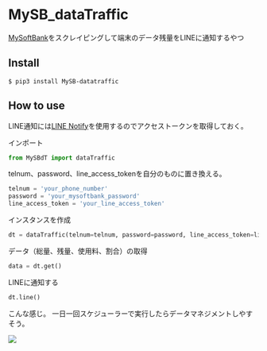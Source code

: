 # MySB_dataTraffic
[MySoftBank](https://www.softbank.jp/mysoftbank/)をスクレイピングして端末のデータ残量をLINEに通知するやつ
## Install
```
$ pip3 install MySB-datatraffic
```
## How to use
LINE通知には[LINE Notify](https://notify-bot.line.me/ja/)を使用するのでアクセストークンを取得しておく。

インポート
```Python
from MySBdT import dataTraffic
```
telnum、password、line_access_tokenを自分のものに置き換える。
```Python
telnum = 'your_phone_number'
password = 'your_mysoftbank_password'
line_access_token = 'your_line_access_token'
```
インスタンスを作成  
```Python
dt = dataTraffic(telnum=telnum, password=password, line_access_token=line_access_token)
```
データ（総量、残量、使用料、割合）の取得
```Python
data = dt.get()
```
LINEに通知する
```Python
dt.line()
```
こんな感じ。 一日一回スケジューラーで実行したらデータマネジメントしやすそう。

![](https://user-images.githubusercontent.com/34241526/59161618-1fc92100-8b20-11e9-9394-b6cfb86a6914.png)
